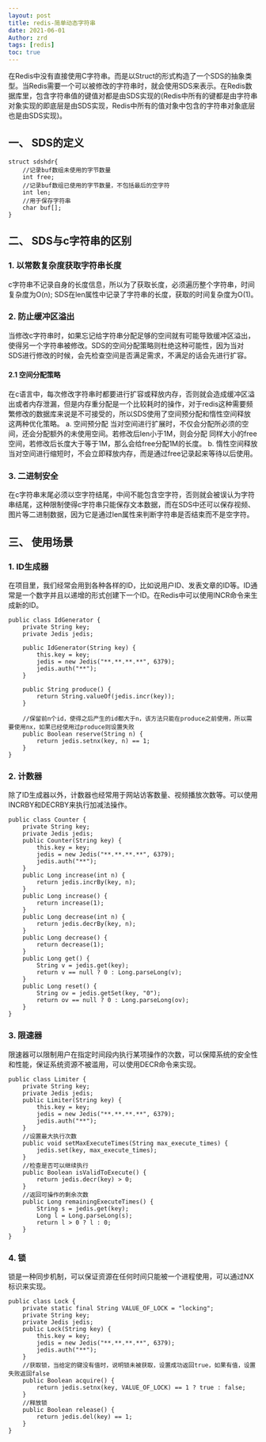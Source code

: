 ```yaml
---
layout: post
title: redis-简单动态字符串
date: 2021-06-01
Author: zrd
tags: [redis]
toc: true
---
```


在Redis中没有直接使用C字符串。而是以Struct的形式构造了一个SDS的抽象类型。当Redis需要一个可以被修改的字符串时，就会使用SDS来表示。在Redis数据库里，包含字符串值的键值对都是由SDS实现的(Redis中所有的键都是由字符串对象实现的即底层是由SDS实现，Redis中所有的值对象中包含的字符串对象底层也是由SDS实现)。

## 一、 SDS的定义

```
struct sdshdr{
    //记录buf数组未使用的字节数量
    int free;
    //记录buf数组已使用的字节数量，不包括最后的空字符
    int len;
    //用于保存字符串
    char buf[];
}
```

## 二、 SDS与c字符串的区别

### 1. 以常数复杂度获取字符串长度

c字符串不记录自身的长度信息，所以为了获取长度，必须遍历整个字符串，时间复杂度为O(n); SDS在len属性中记录了字符串的长度，获取的时间复杂度为O(1)。

### 2. 防止缓冲区溢出

当修改c字符串时，如果忘记给字符串分配足够的空间就有可能导致缓冲区溢出，使得另一个字符串被修改。SDS的空间分配策略则杜绝这种可能性，因为当对SDS进行修改的时候，会先检查空间是否满足需求，不满足的话会先进行扩容。

#### 2.1 空间分配策略

在c语言中，每次修改字符串时都要进行扩容或释放内存，否则就会造成缓冲区溢出或者内存泄漏，但是内存重分配是一个比较耗时的操作，对于redis这种需要频繁修改的数据库来说是不可接受的，所以SDS使用了空间预分配和惰性空间释放这两种优化策略。
    a. 空间预分配
       当对空间进行扩展时，不仅会分配所必须的空间，还会分配额外的未使用空间。若修改后len小于1M，则会分配
       同样大小的free空间，若修改后长度大于等于1M，那么会给free分配1M的长度。
    b. 惰性空间释放
       当对空间进行缩短时，不会立即释放内存，而是通过free记录起来等待以后使用。

### 3. 二进制安全

在c字符串末尾必须以空字符结尾，中间不能包含空字符，否则就会被误认为字符串结尾，这种限制使得c字符串只能保存文本数据，而在SDS中还可以保存视频、图片等二进制数据，因为它是通过len属性来判断字符串是否结束而不是空字符。

## 三、 使用场景

### 1. ID生成器

在项目里，我们经常会用到各种各样的ID，比如说用户ID、发表文章的ID等。ID通常是一个数字并且以递增的形式创建下一个ID。在Redis中可以使用INCR命令来生成新的ID。

```
public class IdGenerator {
    private String key;
    private Jedis jedis;

    public IdGenerator(String key) {
        this.key = key;
        jedis = new Jedis("**.**.**.**", 6379);
        jedis.auth("**");
    }

    public String produce() {
        return String.valueOf(jedis.incr(key));
    }

    //保留前n个id，使得之后产生的id都大于n，该方法只能在produce之前使用，所以需要使用nx，如果已经使用过produce则设置失败
    public Boolean reserve(String n) {
        return jedis.setnx(key, n) == 1;
    }
}
```

### 2. 计数器

除了ID生成器以外，计数器也经常用于网站访客数量、视频播放次数等。可以使用INCRBY和DECRBY来执行加减法操作。

```
public class Counter {
    private String key;
    private Jedis jedis;
    public Counter(String key) {
        this.key = key;
        jedis = new Jedis("**.**.**.**", 6379);
        jedis.auth("**");
    }
    public Long increase(int n) {
        return jedis.incrBy(key, n);
    }
    public Long increase() {
        return increase(1);
    }
    public Long decrease(int n) {
        return jedis.decrBy(key, n);
    }
    public Long decrease() {
        return decrease(1);
    }
    public Long get() {
        String v = jedis.get(key);
        return v == null ? 0 : Long.parseLong(v);
    }
    public Long reset() {
        String ov = jedis.getSet(key, "0");
        return ov == null ? 0 : Long.parseLong(ov);
    }
}
```

### 3. 限速器

限速器可以限制用户在指定时间段内执行某项操作的次数，可以保障系统的安全性和性能，保证系统资源不被滥用，可以使用DECR命令来实现。

```
public class Limiter {
    private String key;
    private Jedis jedis;
    public Limiter(String key) {
        this.key = key;
        jedis = new Jedis("**.**.**.**", 6379);
        jedis.auth("**");
    }
    //设置最大执行次数
    public void setMaxExecuteTimes(String max_execute_times) {
        jedis.set(key, max_execute_times);
    }
    //检查是否可以继续执行
    public Boolean isValidToExecute() {
        return jedis.decr(key) > 0;
    }
    //返回可操作的剩余次数
    public Long remainingExecuteTimes() {
        String s = jedis.get(key);
        Long l = Long.parseLong(s);
        return l > 0 ? l : 0;
    }
}
```

### 4. 锁

锁是一种同步机制，可以保证资源在任何时间只能被一个进程使用，可以通过NX标识来实现。

```
public class Lock {
    private static final String VALUE_OF_LOCK = "locking";
    private String key;
    private Jedis jedis;
    public Lock(String key) {
        this.key = key;
        jedis = new Jedis("**.**.**.**", 6379);
        jedis.auth("**");
    }
    //获取锁，当给定的键没有值时，说明锁未被获取，设置成功返回true，如果有值，设置失败返回false
    public Boolean acquire() {
        return jedis.setnx(key, VALUE_OF_LOCK) == 1 ? true : false;
    }
    //释放锁
    public Boolean release() {
        return jedis.del(key) == 1;
    }
}
```